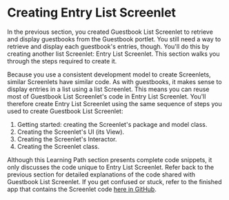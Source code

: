 # Creating Entry List Screenlet [](id=creating-entry-list-screenlet)

In the previous section, you created Guestbook List Screenlet to retrieve and
display guestbooks from the Guestbook portlet. You still need a way to retrieve
and display each guestbook's entries, though. You'll do this by creating another
list Screenlet: Entry List Screenlet. This section walks you through the steps
required to create it. 

Because you use a consistent development model to create Screenlets, similar 
Screenlets have similar code. As with guestbooks, it makes sense to display 
entries in a list using a list Screenlet. This means you can reuse most of
Guestbook List Screenlet's code in Entry List Screenlet. You'll therefore create 
Entry List Screenlet using the same sequence of steps you used to create 
Guestbook List Screenlet: 

1. Getting started: creating the Screenlet's package and model class. 
2. Creating the Screenlet's UI (its View). 
3. Creating the Screenlet's Interactor. 
4. Creating the Screenlet class. 

Although this Learning Path section presents complete code snippets, it only 
discusses the code unique to Entry List Screenlet. Refer back to the previous 
section for detailed explanations of the code shared with Guestbook List 
Screenlet. If you get confused or stuck, refer to the finished app that contains 
the Screenlet code 
[here in GitHub](https://github.com/liferay/liferay-docs/tree/6.2.x/develop/tutorials/code/04-mobile/screenlets-app/LiferayGuestbook). 

